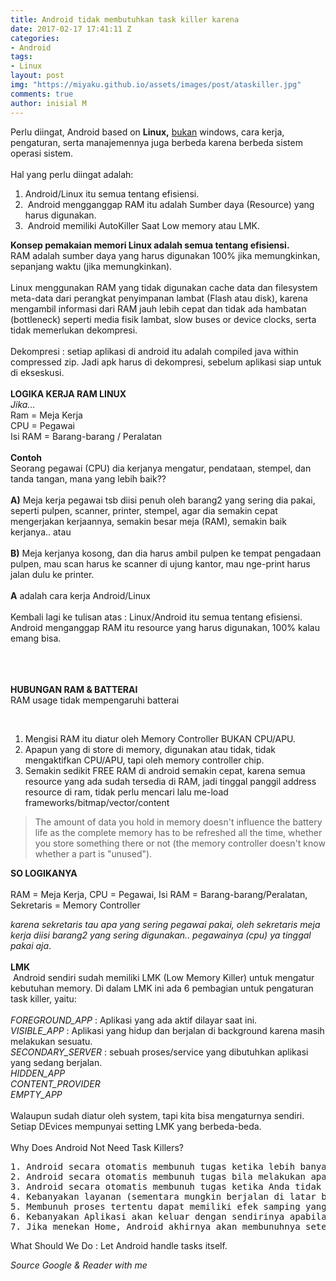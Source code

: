 ```yaml
---
title: Android tidak membutuhkan task killer karena
date: 2017-02-17 17:41:11 Z
categories:
- Android
tags:
- Linux
layout: post
img: "https://miyaku.github.io/assets/images/post/ataskiller.jpg"
comments: true
author: inisial M
---
```



Perlu diingat, Android based on <b>Linux,</b> <u>bukan</u> windows, cara kerja, pengaturan, serta manajemennya juga berbeda karena berbeda sistem operasi sistem.<br />
<br />
Hal yang perlu diingat adalah:<br />
<ol>
<li>Android/Linux itu semua tentang efisiensi.</li>
<li>&nbsp;Android mengganggap RAM itu adalah Sumber daya (Resource) yang harus digunakan.</li>
<li>&nbsp;Android memiliki AutoKiller Saat Low memory atau LMK.</li>
</ol>


<b>Konsep pemakaian memori Linux adalah semua tentang efisiensi.</b><br />
RAM adalah sumber daya yang harus digunakan 100% jika memungkinkan, sepanjang waktu (jika memungkinkan).<br />
<br />
Linux menggunakan RAM yang tidak digunakan cache data dan filesystem meta-data dari perangkat penyimpanan lambat (Flash atau disk), karena mengambil informasi dari RAM jauh lebih cepat dan tidak ada hambatan (bottleneck) seperti media fisik lambat, slow buses or device clocks, serta tidak memerlukan dekompresi.<br />
<br />
Dekompresi : setiap aplikasi di android itu adalah compiled java within compressed zip. Jadi apk harus di dekompresi, sebelum aplikasi siap untuk di ekseskusi.<br />
<br />
<b>LOGIKA KERJA RAM LINUX</b><br />
<i>Jika...</i><br />
Ram = Meja Kerja<br />
CPU = Pegawai<br />
Isi RAM = Barang-barang / Peralatan<br />
<br />
<b>Contoh</b><br />
Seorang pegawai (CPU) dia kerjanya mengatur, pendataan, stempel, dan tanda tangan, mana yang lebih baik??<br />
<br />
<b>A)</b> Meja kerja pegawai tsb diisi penuh oleh barang2 yang sering dia pakai, seperti pulpen, scanner, printer, stempel, agar dia semakin cepat mengerjakan kerjaannya, semakin besar meja (RAM), semakin baik kerjanya..
atau<br />
<br />
<b>B)</b> Meja kerjanya kosong, dan dia harus ambil pulpen ke tempat pengadaan pulpen, mau scan harus ke scanner di ujung kantor, mau nge-print harus jalan dulu ke printer.<br />
<br />
<b>A</b> adalah cara kerja Android/Linux<br />
<br />
Kembali lagi ke tulisan atas : Linux/Android itu semua tentang efisiensi.
Android menganggap RAM itu resource yang harus digunakan, 100% kalau emang bisa.

<b>&nbsp;</b><br />
<br />
<br />
<b>HUBUNGAN RAM &amp; BATTERAI</b><br />
RAM usage tidak mempengaruhi batterai

<br />
<ol>
<li>Mengisi RAM itu diatur oleh Memory Controller BUKAN CPU/APU.&nbsp;</li>
<li>Apapun yang di store di memory, digunakan atau tidak, tidak mengaktifkan CPU/APU, tapi oleh memory controller chip.</li>
<li>Semakin sedikit FREE RAM di android semakin cepat, karena semua resource yang ada sudah tersedia di RAM, jadi tinggal panggil address resource di ram, tidak perlu mencari lalu me-load frameworks/bitmap/vector/content&nbsp; </li>
</ol>
<blockquote>
The amount of data you hold in memory doesn't influence the battery life as the complete memory has to be refreshed all the time,
whether you store something there or not (the memory controller doesn't know whether a part is "unused").</blockquote>
<b>SO LOGIKANYA</b><br />
<br />
RAM = Meja Kerja,
CPU = Pegawai,
Isi RAM = Barang-barang/Peralatan,
Sekretaris = Memory Controller

<i>karena sekretaris tau apa yang sering pegawai pakai, oleh sekretaris meja kerja diisi barang2 yang sering digunakan.. pegawainya (cpu) ya tinggal pakai aja</i>. <br />
<br />
<b>LMK</b><br />
&nbsp;Android sendiri sudah memiliki LMK (Low Memory Killer) untuk mengatur kebutuhan memory. Di dalam LMK ini ada 6 pembagian untuk pengaturan task killer, yaitu:<br />
<br />
<i>FOREGROUND_APP</i> : Aplikasi yang ada aktif dilayar saat ini.<br />
<i>VISIBLE_APP</i> : Aplikasi yang hidup dan berjalan di background karena masih melakukan sesuatu.<br />
<i>SECONDARY_SERVER</i> : sebuah proses/service yang dibutuhkan aplikasi yang sedang berjalan.<br />
<i>HIDDEN_APP</i><br />
<i>CONTENT_PROVIDER</i><br />
<i>EMPTY_APP</i><br />
<br />
Walaupun sudah diatur oleh system, tapi kita bisa mengaturnya sendiri.<br />
Setiap DEvices mempunyai setting LMK yang berbeda-beda.<br />
<br />
Why Does Android Not Need Task Killers?
<br />
<pre>1. Android secara otomatis membunuh tugas ketika lebih banyak memori yang dibutuhkan.
2. Android secara otomatis membunuh tugas bila melakukan apa yang perlu dilakukan.
3. Android secara otomatis membunuh tugas ketika Anda tidak kembali untuk itu dalam waktu yang lama.
4. Kebanyakan layanan (sementara mungkin berjalan di latar belakang) menggunakan sedikit memori ketika tidak aktif melakukan sesuatu.
5. Membunuh proses tertentu dapat memiliki efek samping yang tidak diinginkan. Tidak menerima pesan teks, alarm tidak akan mati, dan memaksa menutup hanya untuk beberapa nama.
6. Kebanyakan Aplikasi akan keluar dengan sendirinya apabila user menekan tombol "back"
7. Jika menekan Home, Android akhirnya akan membunuhnya setelah itu berada di latar belakang untuk sementara waktu.
</pre>
What Should We Do : Let Android handle tasks itself.

<i>Source Google &amp; Reader with me</i>